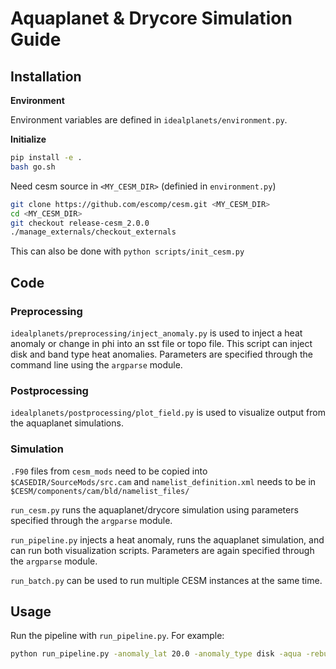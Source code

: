 # Aquaplanet & Drycore Simulation Guide

## Installation

**Environment**

Environment variables are defined in `idealplanets/environment.py`.

**Initialize**

```bash
pip install -e .
bash go.sh
```

Need cesm source in `<MY_CESM_DIR>` (definied in `environment.py`)
```bash
git clone https://github.com/escomp/cesm.git <MY_CESM_DIR>
cd <MY_CESM_DIR>
git checkout release-cesm_2.0.0
./manage_externals/checkout_externals
```
This can also be done with `python scripts/init_cesm.py`

## Code

### Preprocessing

``idealplanets/preprocessing/inject_anomaly.py`` is used to inject a heat anomaly or change in phi into an sst file or topo file. This script can inject disk and band type heat anomalies. Parameters are specified through the command line using the `argparse` module.

### Postprocessing

`idealplanets/postprocessing/plot_field.py` is used to visualize output from the aquaplanet simulations.

### Simulation

`.F90` files from `cesm_mods` need to be copied into `$CASEDIR/SourceMods/src.cam` and `namelist_definition.xml` needs to be in `$CESM/components/cam/bld/namelist_files/`

`run_cesm.py` runs the aquaplanet/drycore simulation using parameters specified through the `argparse` module.

`run_pipeline.py` injects a heat anomaly, runs the aquaplanet simulation, and can run both visualization scripts. Parameters are again specified through the `argparse` module. 

`run_batch.py` can be used to run multiple CESM instances at the same time.

## Usage

Run the pipeline with `run_pipeline.py`. For example:

```bash
python run_pipeline.py -anomaly_lat 20.0 -anomaly_type disk -aqua -rebuild
```
